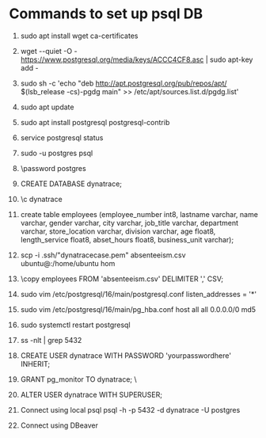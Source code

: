 # Commands to set up psql DB

1. sudo apt install wget ca-certificates

2. wget --quiet -O - https://www.postgresql.org/media/keys/ACCC4CF8.asc | sudo apt-key add -

3. sudo sh -c 'echo "deb http://apt.postgresql.org/pub/repos/apt/ $(lsb_release -cs)-pgdg main" >> /etc/apt/sources.list.d/pgdg.list'

4. sudo apt update

5. sudo apt install postgresql postgresql-contrib

6. service postgresql status

7. sudo -u postgres psql

8. \password postgres

9. CREATE DATABASE dynatrace;

10. \c dynatrace

11. create table employees (employee_number int8, lastname varchar, name varchar, gender varchar, city varchar, job_title varchar, department varchar, store_location varchar, division varchar, age float8, 
length_service float8, abset_hours float8, business_unit varchar);

12. scp -i .ssh/"dynatracecase.pem" absenteeism.csv  ubuntu@<your-ip>:/home/ubuntu
hom
13. \copy employees FROM 'absenteeism.csv' DELIMITER ',' CSV;

14. sudo vim /etc/postgresql/16/main/postgresql.conf
    listen_addresses = '*'

15. sudo vim /etc/postgresql/16/main/pg_hba.conf
    host all all 0.0.0.0/0 md5

16. sudo systemctl restart postgresql

17. ss -nlt | grep 5432

18. CREATE USER dynatrace WITH PASSWORD 'yourpasswordhere' INHERIT;

19. GRANT pg_monitor TO dynatrace;
\
20. ALTER USER dynatrace WITH SUPERUSER;

21. Connect using local psql
psql -h <your-ip-here> -p 5432 -d dynatrace -U postgres

22.  Connect using DBeaver









